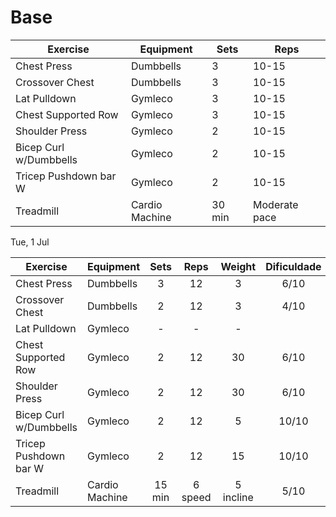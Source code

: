 # Base

| Exercise               | Equipment      | Sets   | Reps          |
| ---------------------- | -------------- | ------ | ------------- |
| Chest Press            | Dumbbells      | 3      | 10-15         |
| Crossover Chest        | Dumbbells      | 3      | 10-15         |
| Lat Pulldown           | Gymleco        | 3      | 10-15         |
| Chest Supported Row    | Gymleco        | 3      | 10-15         |
| Shoulder Press         | Gymleco        | 2      | 10-15         |
| Bicep Curl w/Dumbbells | Gymleco        | 2      | 10-15         |
| Tricep Pushdown bar W  | Gymleco        | 2      | 10-15         |
| Treadmill              | Cardio Machine | 30 min | Moderate pace |

Tue, 1 Jul


| Exercise               | Equipment      |  Sets  |  Reps   |  Weight   | Dificuldade |
| ---------------------- | -------------- | :----: | :-----: | :-------: | :---------: |
| Chest Press            | Dumbbells      |   3    |   12    |     3     |    6/10     |
| Crossover Chest        | Dumbbells      |   2    |   12    |     3     |    4/10     |
| Lat Pulldown           | Gymleco        |   -    |    -    |     -     |             |
| Chest Supported Row    | Gymleco        |   2    |   12    |    30     |    6/10     |
| Shoulder Press         | Gymleco        |   2    |   12    |    30     |    6/10     |
| Bicep Curl w/Dumbbells | Gymleco        |   2    |   12    |     5     |    10/10    |
| Tricep Pushdown bar W  | Gymleco        |   2    |   12    |    15     |    10/10    |
| Treadmill              | Cardio Machine | 15 min | 6 speed | 5 incline |    5/10     |
